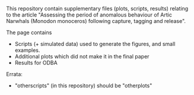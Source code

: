 This repository contain supplementary files (plots, scripts, results) relating to the article "Assessing the period of anomalous behaviour of Artic Narwhals (Monodon monoceros) following capture, tagging and release".

The page contains
- Scripts (+ simulated data) used to generate the figures, and small examples.
- Additional plots which did not make it in the final paper
- Results for ODBA

Errata:
- "otherscripts" (in this repository) should be "otherplots"
